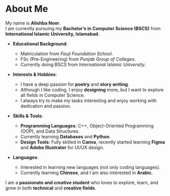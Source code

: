 # About Me  

My name is **Alishba Noor**.  
I am currently pursuing my **Bachelor’s in Computer Science (BSCS)** from **International Islamic University, Islamabad**.  

- **Educational Background**:  
  - Matriculation from *Fauji Foundation School*.  
  - FSc (Pre-Engineering) from *Punjab Group of Colleges*.  
  - Currently doing BSCS from *International Islamic University*.  

- **Interests & Hobbies**:  
  - I have a deep passion for **poetry** and **story writing**.  
  - Although I like coding, I enjoy **designing** more, but I want to explore all fields in Computer Science.  
  - I always try to make my tasks interesting and enjoy working with dedication and passion.  

- **Skills & Tools**:  
  - **Programming Languages**: C++, Object-Oriented Programming (OOP), and Data Structures.  
  - Currently learning **Databases** and **Python**.  
  - **Design Tools**: Fully skilled in **Canva**, recently started learning **Figma** and **Adobe Illustrator** for UI/UX design.  

- **Languages**:  
  - Interested in learning new languages (not only coding languages).  
  - Currently learning **Chinese**, and I am also interested in **Arabic**.  

I am a **passionate and creative student** who loves to explore, learn, and grow in both **technical** and **creative fields**.  
